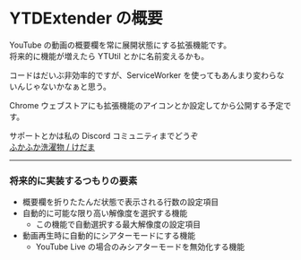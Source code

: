 # YTDExtender の概要
YouTube の動画の概要欄を常に展開状態にする拡張機能です。  
将来的に機能が増えたら YTUtil とかに名前変えるかも。

コードはだいぶ非効率的ですが、ServiceWorker を使ってもあんまり変わらないんじゃないかなぁと思う。

Chrome ウェブストアにも拡張機能のアイコンとか設定してから公開する予定です。

サポートとかは私の Discord コミュニティまでどうぞ  
[ふかふか洗濯物 / けだま](https://sl.mc-mod.xyz/Discord)

---

### 将来的に実装するつもりの要素
- 概要欄を折りたたんだ状態で表示される行数の設定項目
- 自動的に可能な限り高い解像度を選択する機能
  - この機能で自動選択する最大解像度の設定項目
- 動画再生時に自動的にシアターモードにする機能
  - YouTube Live の場合のみシアターモードを無効化する機能
